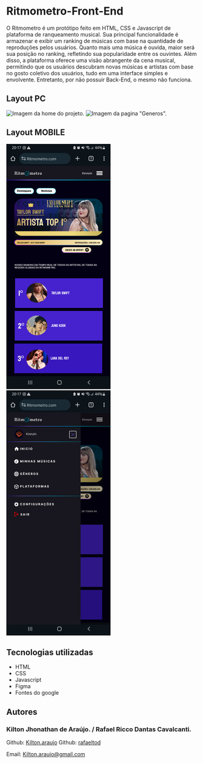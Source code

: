 # Ritmometro-Front-End
O Ritmometro é um protótipo feito em HTML, CSS e Javascript de plataforma de ranqueamento musical. Sua principal funcionalidade é armazenar e exibir um ranking de músicas com base na quantidade de reproduções pelos usuários. Quanto mais uma música é ouvida, maior será sua posição no ranking, refletindo sua popularidade entre os ouvintes. Além disso, a plataforma oferece uma visão abrangente da cena musical, permitindo que os usuários descubram novas músicas e artistas com base no gosto coletivo dos usuários, tudo em uma interface simples e envolvente. Entretanto, por não possuir Back-End, o mesmo não funciona.

## Layout PC
![Imagem da home do projeto.](src/assets/Ritmometro%20v1.1%20-%20In%C3%ADcio.jpg)
![Imagem da pagina "Generos".](src/assets/Header_%20G%C3%AAneros.jpg)

## Layout MOBILE
![Imagem da home do projeto (Mobile).](src/assets/Ritmometro%20(celular%20menu%20aberto).jpg)
![Imagem da home com o menu aberto (Mobile).](src/assets/Ritmometro%20(celular%20menu%20aberto)%20(1).jpg)

## Tecnologias utilizadas
* HTML
* CSS
* Javascript
* Figma
* Fontes do google

## Autores
  ### Kilton Jhonathan de Araújo. / Rafael Ricco Dantas Cavalcanti.
Github: [Kilton.araujo](https://github.com/KiltonAraujo)
Github: [rafaeltod]([https://github.com/KiltonAraujo](https://github.com/rafaeltod))

Email: Kilton.araujo@gmail.com
